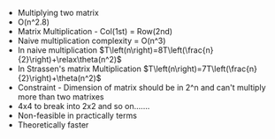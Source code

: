 - Multiplying two matrix
- O(n^2.8)
- Matrix Multiplication - Col(1st) = Row(2nd)
- Naive multiplication complexity = O(n^3)
- In naive multiplication
  $T\left(n\right)=8T\left(\frac{n}{2}\right)+\relax\theta(n^2)$
- In Strassen's matrix Multiplication
  $T\left(n\right)=7T\left(\frac{n}{2}\right)+\theta(n^2)$
- Constraint - Dimension of matrix should be in 2^n and can't multiply more than two matrixes
- 4x4 to break into 2x2 and so on.......
- Non-feasible in practically terms
- Theoretically faster